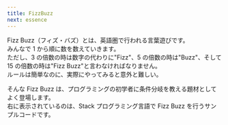 ```yaml
---
title: FizzBuzz
next: essence
---
```


Fizz Buzz（フィズ・バズ）とは、英語圏で行われる言葉遊びです。  
みんなで 1 から順に数を数えていきます。  
ただし、3 の倍数の時は数字の代わりに"Fizz"、5 の倍数の時は"Buzz"、そして 15 の倍数の時は"Fizz Buzz"と言わなければなりません。  
ルールは簡単なのに、実際にやってみると意外と難しい。

そんな Fizz Buzz は、プログラミングの初学者に条件分岐を教える題材としてよく登場します。  
右に表示されているのは、Stack プログラミング言語で Fizz Buzz を行うサンプルコードです。
